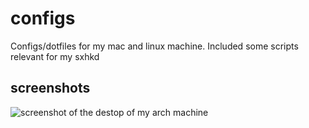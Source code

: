 # configs

Configs/dotfiles for my mac and linux machine. Included some scripts relevant for my sxhkd

## screenshots

![screenshot of the destop of my arch machine](../assets/unixporn.png)


